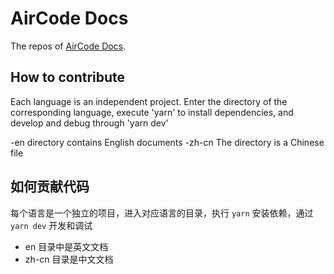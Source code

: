 # AirCode Docs

The repos of [AirCode Docs](https://docs.aircode.io).

## How to contribute 
 
Each language is an independent project. Enter the directory of the corresponding language, execute 'yarn' to install dependencies, and develop and debug through 'yarn dev' 
 
-en directory contains English documents 
-zh-cn The directory is a Chinese file

## 如何贡献代码

每个语言是一个独立的项目，进入对应语言的目录，执行 `yarn` 安装依赖，通过 `yarn dev` 开发和调试

- en 目录中是英文文档
- zh-cn 目录是中文文档
